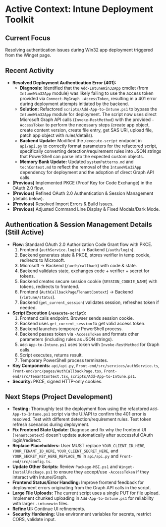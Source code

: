 # Active Context: Intune Deployment Toolkit

## Current Focus
Resolving authentication issues during Win32 app deployment triggered from the Winget page.

## Recent Activity
*   **Resolved Deployment Authentication Error (401):**
    *   **Diagnosis:** Identified that the `Add-IntuneWin32App` cmdlet (from `IntuneWin32App` module) was likely failing to use the access token provided via `Connect-MgGraph -AccessToken`, resulting in a 401 error during deployment attempts initiated by the backend.
    *   **Solution:** Refactored `scripts/Add-App-to-Intune.ps1` to bypass the `IntuneWin32App` module for deployment. The script now uses direct Microsoft Graph API calls (`Invoke-RestMethod`) with the provided `-AccessToken` to perform the necessary steps (create app object, create content version, create file entry, get SAS URI, upload file, patch app object with rules/details).
    *   **Backend Update:** Modified the `/execute-script` endpoint in `api/api.py` to correctly format parameters for the refactored script, specifically converting detection/requirement rules into JSON strings that PowerShell can parse into the expected custom objects.
    *   **Memory Bank Update:** Updated `systemPatterns.md` and `techContext.md` to reflect the removal of the `IntuneWin32App` dependency for deployment and the adoption of direct Graph API calls.
*   **(Previous)** Implemented PKCE (Proof Key for Code Exchange) in the OAuth 2.0 flow.
*   **(Previous)** Refined OAuth 2.0 Authentication & Session Management (details below).
*   **(Previous)** Resolved Import Errors & Build Issues.
*   **(Previous)** Adjusted Command Line Display & Fixed Modals/Dark Mode.

## Authentication & Session Management Details (Still Active)
*   **Flow:** Standard OAuth 2.0 Authorization Code Grant flow with PKCE.
    1.  Frontend (`authService.login`) -> Backend (`/auth/login`).
    2.  Backend generates state & PKCE, stores verifier in temp cookie, redirects to Microsoft.
    3.  Microsoft -> Backend (`/auth/callback`) with code & state.
    4.  Backend validates state, exchanges code + verifier + secret for tokens.
    5.  Backend creates secure session cookie (`SESSION_COOKIE_NAME`) with tokens, redirects to frontend.
    6.  Frontend (`AuthCallbackPage`/`TenantContext`) -> Backend (`/intune/status`).
    7.  Backend (`get_current_session`) validates session, refreshes token if needed.
*   **Script Execution (`/execute-script`):**
    1.  Frontend calls endpoint. Browser sends session cookie.
    2.  Backend uses `get_current_session` to get valid access token.
    3.  Backend launches temporary PowerShell process.
    4.  Backend passes token via `-AccessToken` and formats other parameters (including rules as JSON strings).
    5.  `Add-App-to-Intune.ps1` uses token with `Invoke-RestMethod` for Graph calls.
    6.  Script executes, returns result.
    7.  Temporary PowerShell process terminates.
*   **Key Components:** `api/api.py`, `Front-end/src/services/authService.ts`, `Front-end/src/pages/AuthCallbackPage.tsx`, `Front-end/src/TenantContext.tsx`, `scripts/Add-App-to-Intune.ps1`.
*   **Security:** PKCE, signed HTTP-only cookies.

## Next Steps (Project Development)
*   **Testing:** Thoroughly test the deployment flow using the refactored `Add-App-to-Intune.ps1` script via the UI/API to confirm the 401 error is resolved. Test with different detection/requirement rules. Test token refresh scenarios during deployment.
*   **Fix Frontend State Update:** Diagnose and fix why the frontend UI (`TenantContext`) doesn't update automatically after successful OAuth login/redirect.
*   **Replace Placeholders:** User MUST replace `YOUR_CLIENT_ID_HERE`, `YOUR_TENANT_ID_HERE`, `YOUR_CLIENT_SECRET_HERE`, and `YOUR_SECRET_KEY_HERE_REPLACE_ME` in `api/api.py` and `Front-end/src/config.ts`.
*   **Update Other Scripts:** Review `Package-MSI.ps1` and `Winget-InstallPackage.ps1` to ensure they accept/use `-AccessToken` if they interact with Intune/Graph.
*   **Frontend Status/Error Handling:** Improve frontend feedback for deployment errors originating from the Graph API calls in the script.
*   **Large File Uploads:** The current script uses a single PUT for file upload. Implement chunked uploading in `Add-App-to-Intune.ps1` for reliability with larger `.intunewin` files.
*   **Refine UI:** Continue UI refinements.
*   **Security Hardening:** Use environment variables for secrets, restrict CORS, validate input.

